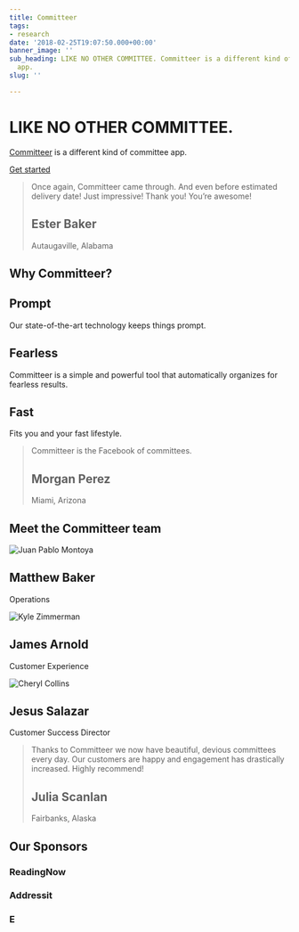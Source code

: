 ```yaml
---
title: Committeer
tags:
- research
date: '2018-02-25T19:07:50.000+00:00'
banner_image: ''
sub_heading: LIKE NO OTHER COMMITTEE. Committeer is a different kind of committee
  app.
slug: ''

---
```

# LIKE NO OTHER COMMITTEE.

[Committeer](http://tiffzhang.com/startup/?s=600998677383) is a different kind of committee app.

[Get started](http://tiffzhang.com/startup/index.html)

> Once again, Committeer came through. And even before estimated delivery date! Just impressive! Thank you! You’re awesome!
>
> ## Ester Baker  
> Autaugaville, Alabama

## Why Committeer?

## Prompt

Our state-of-the-art technology keeps things prompt.

## Fearless

Committeer is a simple and powerful tool that automatically organizes for fearless results.

## Fast

Fits you and your fast lifestyle.

> Committeer is the Facebook of committees.
>
> ## Morgan Perez  
> Miami, Arizona

## Meet the Committeer team

![Juan Pablo Montoya](http://tiffzhang.com/startup/img/team/m/9.jpg)

## Matthew Baker

Operations

![Kyle Zimmerman](http://tiffzhang.com/startup/img/team/m/13.jpg)

## James Arnold

Customer Experience

![Cheryl Collins](http://tiffzhang.com/startup/img/team/m/7.jpg)

## Jesus Salazar

Customer Success Director

> Thanks to Committeer we now have beautiful, devious committees every day. Our customers are happy and engagement has drastically increased. Highly recommend!
>
> ## Julia Scanlan  
> Fairbanks, Alaska

## Our Sponsors

### ReadingNow

### Addressit

### E